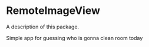 # RemoteImageView

A description of this package.

Simple app for guessing who is gonna clean room today
